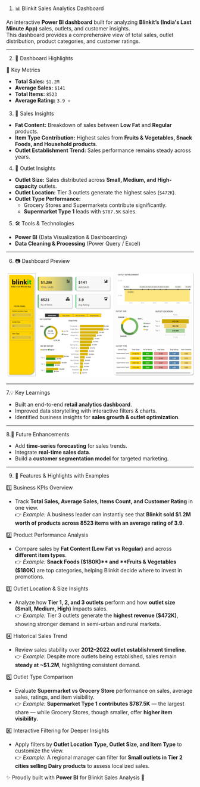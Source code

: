 1. 📊 Blinkit Sales Analytics Dashboard  

An interactive **Power BI dashboard** built for analyzing **Blinkit’s (India's Last Minute App)** sales, outlets, and customer insights.  
This dashboard provides a comprehensive view of total sales, outlet distribution, product categories, and customer ratings.  

---

2. 🚀 Dashboard Highlights  

 🔹 Key Metrics  
- **Total Sales:** `$1.2M`  
- **Average Sales:** `$141`  
- **Total Items:** `8523`  
- **Average Rating:** `3.9 ⭐`  
3. 🔹 Sales Insights  
- **Fat Content:** Breakdown of sales between **Low Fat** and **Regular** products.  
- **Item Type Contribution:** Highest sales from **Fruits & Vegetables, Snack Foods, and Household products**.  
- **Outlet Establishment Trend:** Sales performance remains steady across years.  

4. 🔹 Outlet Insights  
- **Outlet Size:** Sales distributed across **Small, Medium, and High-capacity** outlets.  
- **Outlet Location:** Tier 3 outlets generate the highest sales (`$472K`).  
- **Outlet Type Performance:**  
  - Grocery Stores and Supermarkets contribute significantly.  
  - **Supermarket Type 1** leads with `$787.5K` sales.  


5. 🛠️ Tools & Technologies  
- **Power BI** (Data Visualization & Dashboarding)  
- **Data Cleaning & Processing** (Power Query / Excel)  

---

6. 📷 Dashboard Preview  

![Blinkit Dashboard](https://github.com/Sanjana-Sen/Blinkit-Data-Dashboard/blob/main/blinkit.png)  

---


7.💡 Key Learnings  
- Built an end-to-end **retail analytics dashboard**.  
- Improved data storytelling with interactive filters & charts.  
- Identified business insights for **sales growth & outlet optimization**.  

---

8.🔮 Future Enhancements  
- Add **time-series forecasting** for sales trends.  
- Integrate **real-time sales data**.  
- Build a **customer segmentation model** for targeted marketing.  

---

9. 🌟 Features & Highlights with Examples  

 1️⃣ Business KPIs Overview 
- Track **Total Sales, Average Sales, Items Count, and Customer Rating** in one view.  
👉 *Example:* A business leader can instantly see that **Blinkit sold $1.2M worth of products across 8523 items with an average rating of 3.9**.  

 2️⃣ Product Performance Analysis 
- Compare sales by **Fat Content (Low Fat vs Regular)** and across **different item types**.  
👉 *Example:* **Snack Foods ($180K)** and **Fruits & Vegetables ($180K)** are top categories, helping Blinkit decide where to invest in promotions.  

 3️⃣ Outlet Location & Size Insights 
- Analyze how **Tier 1, 2, and 3 outlets** perform and how **outlet size (Small, Medium, High)** impacts sales.  
👉 *Example:* Tier 3 outlets generate the **highest revenue ($472K)**, showing stronger demand in semi-urban and rural markets.  

 4️⃣ Historical Sales Trend 
- Review sales stability over **2012–2022 outlet establishment timeline**.  
👉 *Example:* Despite more outlets being established, sales remain **steady at ~$1.2M**, highlighting consistent demand.  

5️⃣ Outlet Type Comparison
- Evaluate **Supermarket vs Grocery Store** performance on sales, average sales, ratings, and item visibility.  
👉 *Example:* **Supermarket Type 1 contributes $787.5K** — the largest share — while Grocery Stores, though smaller, offer **higher item visibility**.  

6️⃣ Interactive Filtering for Deeper Insights
- Apply filters by **Outlet Location Type, Outlet Size, and Item Type** to customize the view.  
👉 *Example:* A regional manager can filter for **Small outlets in Tier 2 cities selling Dairy products** to assess localized sales.  

✨ Proudly built with **Power BI** for Blinkit Sales Analysis 🚀
